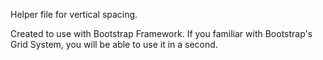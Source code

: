 Helper file for vertical spacing.

Created to use with Bootstrap Framework. 
If you familiar with Bootstrap's Grid System, you will be able to use it in a second.